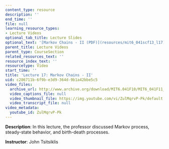 ```yaml
---
content_type: resource
description: ''
end_time: ''
file: null
learning_resource_types:
- Lecture Videos
optional_tab_title: Lecture Slides
optional_text: '[Markov Chains - II (PDF)](resources/mit6_041scf13_l17)'
parent_title: Lecture Videos
parent_type: CourseSection
related_resources_text: ''
resource_index_text: ''
resourcetype: Video
start_time: ''
title: 'Lecture 17: Markov Chains - II'
uid: c286711b-6f9b-e3d9-364d-9b1a42bbe5c5
video_files:
  archive_url: http://www.archive.org/download/MIT6.041F10/MIT6_041F11_lec17_300k.mp4
  video_captions_file: null
  video_thumbnail_file: https://img.youtube.com/vi/ZulMqrvP-Pk/default.jpg
  video_transcript_file: null
video_metadata:
  youtube_id: ZulMqrvP-Pk
---
```


**Description**: In this lecture, the professor discussed Markov process, steady-state behavior, and birth-death processes.

**Instructor**: John Tsitsiklis